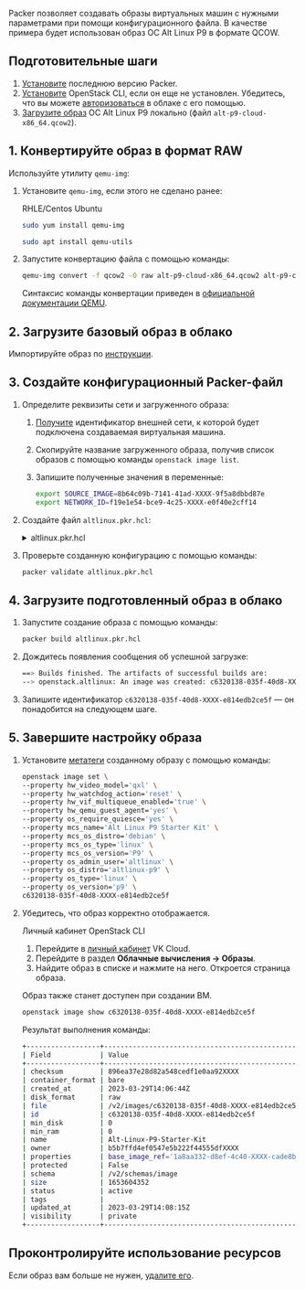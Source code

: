 Packer позволяет создавать образы виртуальных машин с нужными параметрами при помощи конфигурационного файла. В качестве примера будет использован образ ОС Alt Linux P9 в формате QCOW.

## Подготовительные шаги

1. [Установите](https://developer.hashicorp.com/packer/tutorials/docker-get-started/get-started-install-cli) последнюю версию Packer.
1. [Установите](../../../../base/account/project/cli/setup) OpenStack CLI, если он еще не установлен. Убедитесь, что вы можете [авторизоваться](../../../../base/account/project/cli/authorization) в облаке с его помощью.
1. [Загрузите образ](http://ftp.altlinux.org/pub/distributions/ALTLinux/p9/images/cloud/x86_64/alt-p9-cloud-x86_64.qcow2) ОС Alt Linux P9 локально (файл `alt-p9-cloud-x86_64.qcow2`).

## 1. Конвертируйте образ в формат RAW

Используйте утилиту `qemu-img`:

1. Установите `qemu-img`, если этого не сделано ранее:

    <tabs>
    <tablist>
    <tab>RHLE/Centos</tab>
    <tab>Ubuntu</tab>
    </tablist>
    <tabpanel>

    ```bash
    sudo yum install qemu-img
    ```

    </tabpanel>
    <tabpanel>

    ```bash
    sudo apt install qemu-utils
    ```

    </tabpanel>
    </tabs>

1. Запустите конвертацию файла с помощью команды:

    ```bash
    qemu-img convert -f qcow2 -O raw alt-p9-cloud-x86_64.qcow2 alt-p9-cloud-x86_64.raw
    ```

    Синтаксис команды конвертации приведен в [официальной документации QEMU](https://www.qemu.org/docs/master/tools/qemu-img.html).

## 2. Загрузите базовый образ в облако

Импортируйте образ по [инструкции](../../instructions/vm-images/vm-images-manage#import-obraza).

## 3. Создайте конфигурационный Packer-файл

1. Определите реквизиты сети и загруженного образа:

    1. [Получите](/ru/networks/vnet/operations/manage-net#prosmotr-spiska-setey-i-podsetey--a-takzhe-informacii-o-nih) идентификатор внешней сети, к которой будет подключена создаваемая виртуальная машина.
    1. Скопируйте название загруженного образа, получив список образов с помощью команды `openstack image list`.
    1. Запишите полученные значения в переменные:

        ```bash
        export SOURCE_IMAGE=8b64c09b-7141-41ad-XXXX-9f5a8dbbd87e
        export NETWORK_ID=f19e1e54-bce9-4c25-XXXX-e0f40e2cff14
        ```

1. Создайте файл `altlinux.pkr.hcl`:

    <details>
        <summary>altlinux.pkr.hcl</summary>

      ```hcl
      variable "network_id" {
        type = string
        default = "${env("NETWORK_ID")}"
        validation {
          condition     = length(var.network_id) > 0
          error_message = <<EOF
      The NETWORK_ID environment variable must be set.
      EOF
        }
      }

      variable "source_image" {
        type = string
        default = "${env("SOURCE_IMAGE")}"
        validation {
          condition     = length(var.source_image) > 0
          error_message = <<EOF
      The SOURCE_IMAGE environment variable must be set.
      EOF
        }
      }

      source "openstack" "altlinux" {
        flavor       = "Standard-2-6"
        image_name   = "Alt-Linux-P9-Starter-Kit"
        source_image = "${var.source_image}"
        config_drive            = "true"
        networks = ["${var.network_id}"]
        security_groups = ["default", "ssh"]
        ssh_username = "altlinux"
      }

      build {
        sources = ["source.openstack.altlinux"]
        provisioner "shell" {
          execute_command = "sudo {{ .Path }}"
          inline = [
            "apt-get update",
            "apt-get install -y irqbalance bash-completion bind-utils qemu-guest-agent cloud-utils-growpart",
            "systemctl enable qemu-guest-agent"
            ]
        }
      }
      ```

    </details>

1. Проверьте созданную конфигурацию с помощью команды:

    ```bash
    packer validate altlinux.pkr.hcl
    ```

## 4. Загрузите подготовленный образ в облако

1. Запустите создание образа с помощью команды:

    ```bash
    packer build altlinux.pkr.hcl
    ```

1. Дождитесь появления сообщения об успешной загрузке:

    ```bash
    ==> Builds finished. The artifacts of successful builds are:
    --> openstack.altlinux: An image was created: c6320138-035f-40d8-XXXX-e814edb2ce5f
    ```

1. Запишите идентификатор `c6320138-035f-40d8-XXXX-e814edb2ce5f` — он понадобится на следующем шаге.

## 5. Завершите настройку образа

1. Установите [метатеги](../../instructions/vm-images/vm-image-metadata/) созданному образу с помощью команды:

    ```bash
    openstack image set \
    --property hw_video_model='qxl' \
    --property hw_watchdog_action='reset' \
    --property hw_vif_multiqueue_enabled='true' \
    --property hw_qemu_guest_agent='yes' \
    --property os_require_quiesce='yes' \
    --property mcs_name='Alt Linux P9 Starter Kit' \
    --property mcs_os_distro='debian' \
    --property mcs_os_type='linux' \
    --property mcs_os_version='P9' \
    --property os_admin_user='altlinux' \
    --property os_distro='altlinux-p9' \
    --property os_type='linux' \
    --property os_version='p9' \
    c6320138-035f-40d8-XXXX-e814edb2ce5f
    ```

1. Убедитесь, что образ корректно отображается.

    <tabs>
    <tablist>
    <tab>Личный кабинет</tab>
    <tab>OpenStack CLI</tab>
    </tablist>
    <tabpanel>

    1. Перейдите в [личный кабинет](https://mcs.mail.ru/app/) VK Cloud.
    1. Перейдите в раздел **Облачные вычисления → Образы**.
    1. Найдите образ в списке и нажмите на него. Откроется страница образа.

      Образ также станет доступен при создании ВМ.

    </tabpanel>
    <tabpanel>

    ```bash
    openstack image show c6320138-035f-40d8-XXXX-e814edb2ce5f
    ```

    Результат выполнения команды:

    ```bash
    +------------------+------------------------------------------------------+
    | Field            | Value                                                |
    +------------------+------------------------------------------------------+
    | checksum         | 896ea37e28d82a548cedf1e0aa92XXXX                     |
    | container_format | bare                                                 |
    | created_at       | 2023-03-29T14:06:44Z                                 |
    | disk_format      | raw                                                  |
    | file             | /v2/images/c6320138-035f-40d8-XXXX-e814edb2ce5f/file |
    | id               | c6320138-035f-40d8-XXXX-e814edb2ce5f                 |
    | min_disk         | 0                                                    |
    | min_ram          | 0                                                    |
    | name             | Alt-Linux-P9-Starter-Kit                             |
    | owner            | b5b7ffd4ef0547e5b222f44555dfXXXX                     |
    | properties       | base_image_ref='1a8aa332-d8ef-4c40-XXXX-cade8b59aea3', boot_roles='mcs_owner', direct_url='s3://user:key@h-int.icebox.q/images-b5b7ffd4ef0547e5b222f44555dfXXXX/c6320138-035f-40d8-XXXX-e814edb2ce5f', hw_qemu_guest_agent='True', hw_video_model='qxl', hw_vif_multiqueue_enabled='True', hw_watchdog_action='reset', image_location='snapshot', image_state='available', image_type='image', instance_uuid='f19e1e54-bce9-4c25-XXXX-e0f40e2cff14', is_ephemeral_root='True', locations='[{'url': 's3://user:key@h-int.icebox.q/images-b5b7ffd4ef0547e5b222f44555dfXXXX/c6320138-035f-40d8-XXXX-e814edb2ce5f', 'metadata': {}}]', mcs_name='Alt Linux P9 Starter Kit', mcs_os_distro='debian', mcs_os_type='linux', mcs_os_version='P9', os_admin_user='altlinux', os_distro='altlinux-p9', os_require_quiesce='True', os_type='linux', os_version='p9', owner_project_name='mcsXXXX', owner_specified.openstack.md5='XXXX', owner_specified.openstack.object='images/alt-p9-cloud-x86_64', owner_specified.openstack.sha256='XXXX', owner_user_name='test@vk.team', self='/v2/images/c6320138-035f-40d8-XXXX-e814edb2ce5f', store='s3', user_id='5f48556ef89444dbab8fa82669dXXXX' |
    | protected        | False                                                |
    | schema           | /v2/schemas/image                                    |
    | size             | 1653604352                                           |
    | status           | active                                               |
    | tags             |                                                      |
    | updated_at       | 2023-03-29T14:08:15Z                                 |
    | visibility       | private                                              |
    +------------------+------------------------------------------------------+
    ```

    </tabpanel>
    </tabs>

## Проконтролируйте использование ресурсов

Если образ вам больше не нужен, [удалите его](../../instructions/vm-images/vm-images-manage#udalenie-obraza).
